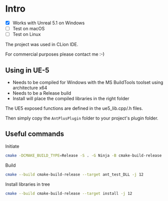 
# Intro

- [x] Works with Unreal 5.1 on Windows
- [ ] Test on macOS
- [ ] Test on Linux

The project was used in CLion IDE.

For commercial purposes please contact me :-)

## Using in UE-5

- Needs to be compiled for Windows with the MS BuildTools toolset using architecture x64
- Needs to be a Release build
- Install will place the compiled libraries in the right folder

The UE5 exposed functions are defined in the ue5_lib.cpp/.h files.

Then simply copy the `AntPlusPlugin` folder to your project's plugin folder.

## Useful commands

Initiate

```bash
cmake -DCMAKE_BUILD_TYPE=Release -S . -G Ninja -B cmake-build-release
```

Build

```bash
cmake --build cmake-build-release --target ant_test_DLL -j 12
```

Install libraries in tree

```bash
cmake --build cmake-build-release --target install -j 12
```